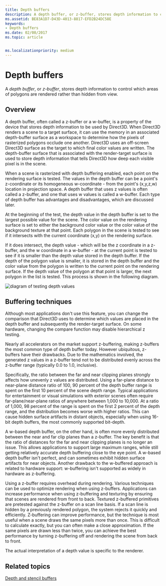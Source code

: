 ```yaml
---
title: Depth buffers
description: A depth buffer, or z-buffer, stores depth information to control which areas of polygons are rendered rather than hidden from view.
ms.assetid: BE83A1D7-D43D-4013-8817-EFD2B24DC58E
keywords:
- Depth buffers
ms.date: 02/08/2017
ms.topic: article


ms.localizationpriority: medium
---
```

# Depth buffers


A *depth buffer*, or *z-buffer*, stores depth information to control which areas of polygons are rendered rather than hidden from view.

## <span id="Overview"></span><span id="overview"></span><span id="OVERVIEW"></span>Overview


A depth buffer, often called a z-buffer or a w-buffer, is a property of the device that stores depth information to be used by Direct3D. When Direct3D renders a scene to a target surface, it can use the memory in an associated depth-buffer surface as a workspace to determine how the pixels of rasterized polygons occlude one another. Direct3D uses an off-screen Direct3D surface as the target to which final color values are written. The depth-buffer surface that is associated with the render-target surface is used to store depth information that tells Direct3D how deep each visible pixel is in the scene.

When a scene is rasterized with depth buffering enabled, each point on the rendering surface is tested. The values in the depth buffer can be a point's z-coordinate or its homogeneous w-coordinate - from the point's (x,y,z,w) location in projection space. A depth buffer that uses z values is often called a z-buffer, and one that uses w values is called a w-buffer. Each type of depth buffer has advantages and disadvantages, which are discussed later.

At the beginning of the test, the depth value in the depth buffer is set to the largest possible value for the scene. The color value on the rendering surface is set to either the background color value or the color value of the background texture at that point. Each polygon in the scene is tested to see if it intersects with the current coordinate (x,y) on the rendering surface.

If it does intersect, the depth value - which will be the z coordinate in a z-buffer, and the w coordinate in a w-buffer - at the current point is tested to see if it is smaller than the depth value stored in the depth buffer. If the depth of the polygon value is smaller, it is stored in the depth buffer and the color value from the polygon is written to the current point on the rendering surface. If the depth value of the polygon at that point is larger, the next polygon in the list is tested. This process is shown in the following diagram.

![diagram of testing depth values](images/zbuffer.png)

## <span id="Buffering_techniques"></span><span id="buffering_techniques"></span><span id="BUFFERING_TECHNIQUES"></span>Buffering techniques


Although most applications don't use this feature, you can change the comparison that Direct3D uses to determine which values are placed in the depth buffer and subsequently the render-target surface. On some hardware, changing the compare function may disable hierarchical z testing.

Nearly all accelerators on the market support z-buffering, making z-buffers the most common type of depth buffer today. However ubiquitous, z-buffers have their drawbacks. Due to the mathematics involved, the generated z values in a z-buffer tend not to be distributed evenly across the z-buffer range (typically 0.0 to 1.0, inclusive).

Specifically, the ratio between the far and near clipping planes strongly affects how unevenly z values are distributed. Using a far-plane distance to near-plane distance ratio of 100, 90 percent of the depth buffer range is spent on the first 10 percent of the scene depth range. Typical applications for entertainment or visual simulations with exterior scenes often require far-plane/near-plane ratios of anywhere between 1,000 to 10,000. At a ratio of 1,000, 98 percent of the range is spent on the first 2 percent of the depth range, and the distribution becomes worse with higher ratios. This can cause hidden surface artifacts in distant objects, especially when using 16-bit depth buffers, the most commonly supported bit-depth.

A w-based depth buffer, on the other hand, is often more evenly distributed between the near and far clip planes than a z-buffer. The key benefit is that the ratio of distances for the far and near clipping planes is no longer an issue. This allows applications to support large maximum ranges, while still getting relatively accurate depth buffering close to the eye point. A w-based depth buffer isn't perfect, and can sometimes exhibit hidden surface artifacts for near objects. Another drawback to the w-buffered approach is related to hardware support: w-buffering isn't supported as widely in hardware as z-buffering.

Using a z-buffer requires overhead during rendering. Various techniques can be used to optimize rendering when using z-buffers. Applications can increase performance when using z-buffering and texturing by ensuring that scenes are rendered from front to back. Textured z-buffered primitives are pretested against the z-buffer on a scan line basis. If a scan line is hidden by a previously rendered polygon, the system rejects it quickly and efficiently. Z-buffering can improve performance, but the technique is most useful when a scene draws the same pixels more than once. This is difficult to calculate exactly, but you can often make a close approximation. If the same pixels are drawn less than twice, you can achieve the best performance by turning z-buffering off and rendering the scene from back to front.

The actual interpretation of a depth value is specific to the renderer.

## <span id="related-topics"></span>Related topics


[Depth and stencil buffers](depth-and-stencil-buffers.md)

 

 





